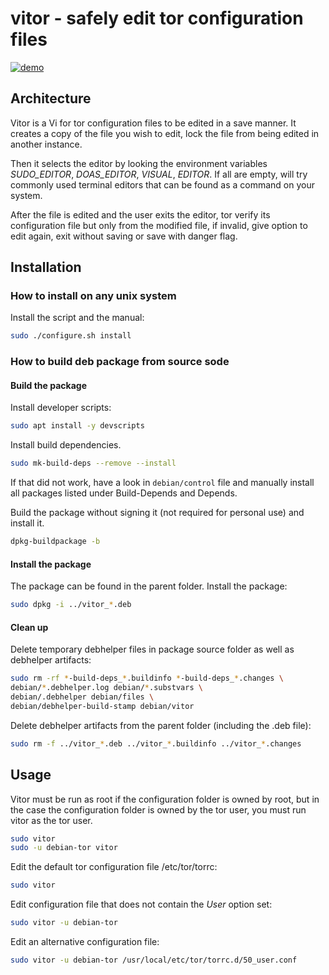 # vitor - safely edit tor configuration files

[![demo](https://asciinema.org/a/463445.svg)](https://asciinema.org/a/463445?autoplay=1)

## Architecture

Vitor is a Vi for tor configuration files to be edited in a save manner. It creates a copy of the file you wish to edit, lock the file from being edited in another instance.

Then it selects the editor by looking the environment variables *SUDO_EDITOR*, *DOAS_EDITOR*, *VISUAL*, *EDITOR*. If all are empty, will try commonly used terminal editors that can be found as a command on your system.

After the file is edited and the user exits the editor, tor verify its configuration file but only from the modified file, if invalid, give option to edit again, exit without saving or save with danger flag.

## Installation

### How to install on any unix system

Install the script and the manual:
```sh
sudo ./configure.sh install
```

### How to build deb package from source sode

#### Build the package

Install developer scripts:
```sh
sudo apt install -y devscripts
```

Install build dependencies.
```sh
sudo mk-build-deps --remove --install
```
If that did not work, have a look in `debian/control` file and manually install all packages listed under Build-Depends and Depends.

Build the package without signing it (not required for personal use) and install it.
```sh
dpkg-buildpackage -b
```

#### Install the package

The package can be found in the parent folder.
Install the package:
```sh
sudo dpkg -i ../vitor_*.deb
```

#### Clean up

Delete temporary debhelper files in package source folder as well as debhelper artifacts:
```sh
sudo rm -rf *-build-deps_*.buildinfo *-build-deps_*.changes \
debian/*.debhelper.log debian/*.substvars \
debian/.debhelper debian/files \
debian/debhelper-build-stamp debian/vitor
```

Delete debhelper artifacts from the parent folder (including the .deb file):
```sh
sudo rm -f ../vitor_*.deb ../vitor_*.buildinfo ../vitor_*.changes
```

## Usage

Vitor must be run as root if the configuration folder is owned by root, but in the case the configuration folder is owned by the tor user, you must run vitor as the tor user.

```sh
sudo vitor
sudo -u debian-tor vitor
```

Edit the default tor configuration file /etc/tor/torrc:
```sh
sudo vitor
```

Edit configuration file that does not contain the *User* option set:
```sh
sudo vitor -u debian-tor
```

Edit an alternative configuration file:
```sh
sudo vitor -u debian-tor /usr/local/etc/tor/torrc.d/50_user.conf
```
